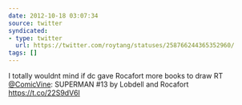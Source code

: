 ```yaml
---
date: 2012-10-18 03:07:34
source: twitter
syndicated:
- type: twitter
  url: https://twitter.com/roytang/statuses/258766244365352960/
tags: []
---
```


I totally wouldnt mind if dc gave Rocafort more books to draw RT [@ComicVine](https://twitter.com/ComicVine/): SUPERMAN #13 by Lobdell and Rocafort https://t.co/22S9dV6I